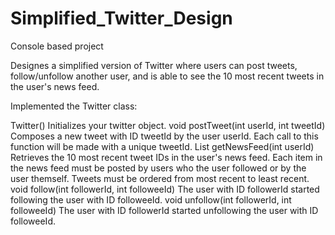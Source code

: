 # Simplified_Twitter_Design
Console based project



Designes a simplified version of Twitter where users can post tweets, follow/unfollow another user, and is able to see the 10 most recent tweets in the user's news feed.

Implemented the Twitter class:

Twitter() Initializes your twitter object.
void postTweet(int userId, int tweetId) 
                          Composes a new tweet with ID tweetId by the user userId. Each call to this function will be made with a unique tweetId.
List<Integer> getNewsFeed(int userId) 
                          Retrieves the 10 most recent tweet IDs in the user's news feed. Each item in the news feed must be posted by users who the user followed or by                             the user themself. Tweets must be ordered from most recent to least recent.
void follow(int followerId, int followeeId) 
                          The user with ID followerId started following the user with ID followeeId.
void unfollow(int followerId, int followeeId) 
                          The user with ID followerId started unfollowing the user with ID followeeId.

